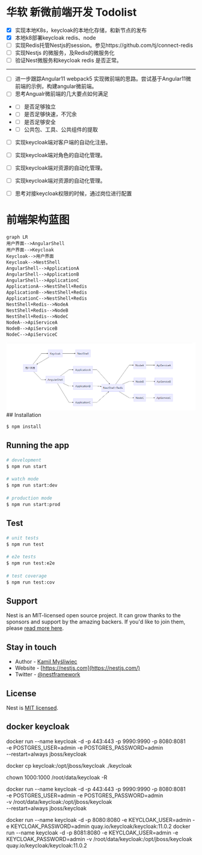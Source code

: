

# 华软 新微前端开发 Todolist
- [x] 实现本地K8s，keycloak的本地化存储，和新节点的发布
- [x] 本地k8部署keycloak redis、node
- [ ] 实现Redis托管Nestjs的session。参见https://github.com/tj/connect-redis
- [ ] 实现Nestjs 的微服务，及Redis的微服务化
- [ ] 验证Nest微服务和keycloak redis 是否正常。
---
- [ ] 进一步跟踪Angular11 webpack5 实现微前端的思路。尝试基于Angular11微前端的示例，构建angular微前端。
- [ ] 思考Angualr微前端的几大要点如何满足
- - [ ] 是否足够独立
- - [ ] 是否足够快速，不冗余
- - [ ] 是否足够安全
- - [ ] 公共包、工具、公共组件的提取
- [ ] 实现keycloak端对客户端的自动化注册。
- [ ] 实现keycloak端对角色的自动化管理。
- [ ] 实现keycloak端对资源的自动化管理。
- [ ] 实现keycloak端对资源的自动化管理。
- [ ] 思考对接keycloak权限的时候，通过岗位进行配置



# 前端架构蓝图

```
graph LR
用户界面-->AngularShell
用户界面-->Keycloak
Keycloak-->用户界面
Keycloak-->NestShell
AngularShell-->ApplicationA
AngularShell-->ApplicationB
AngularShell-->ApplicationC
ApplicationA-->NestShell+Redis
ApplicationB-->NestShell+Redis
ApplicationC-->NestShell+Redis
NestShell+Redis-->NodeA
NestShell+Redis-->NodeB
NestShell+Redis-->NodeC
NodeA-->ApiServiceA
NodeB-->ApiServiceB
NodeC-->ApiServiceC
```
<img src="./docs/前端架构图.png">
## Installation

```bash
$ npm install
```

## Running the app

```bash
# development
$ npm run start

# watch mode
$ npm run start:dev

# production mode
$ npm run start:prod
```

## Test

```bash
# unit tests
$ npm run test

# e2e tests
$ npm run test:e2e

# test coverage
$ npm run test:cov
```

## Support

Nest is an MIT-licensed open source project. It can grow thanks to the sponsors and support by the amazing backers. If you'd like to join them, please [read more here](https://docs.nestjs.com/support).

## Stay in touch

- Author - [Kamil Myśliwiec](https://kamilmysliwiec.com)
- Website - [https://nestjs.com](https://nestjs.com/)
- Twitter - [@nestframework](https://twitter.com/nestframework)

## License

  Nest is [MIT licensed](LICENSE).


## docker keycloak
docker run --name keycloak -d -p 443:443 -p 9990:9990 -p 8080:8081 \
-e POSTGRES_USER=admin -e POSTGRES_PASSWORD=admin \
--restart=always jboss/keycloak

docker cp keycloak:/opt/jboss/keycloak ./keycloak

chown 1000:1000 /root/data/keycloak -R

docker run --name keycloak -d -p 443:443 -p 9990:9990 -p 8080:8081 \
-e POSTGRES_USER=admin -e POSTGRES_PASSWORD=admin \
-v /root/data/keycloak:/opt/jboss/keycloak \
--restart=always jboss/keycloak

docker run --name keycloak -d -p 8080:8080 -e KEYCLOAK_USER=admin -e KEYCLOAK_PASSWORD=admin quay.io/keycloak/keycloak:11.0.2
docker run --name keycloak -d -p 8081:8080 -e KEYCLOAK_USER=admin -e KEYCLOAK_PASSWORD=admin -v /root/data/keycloak:/opt/jboss/keycloak quay.io/keycloak/keycloak:11.0.2